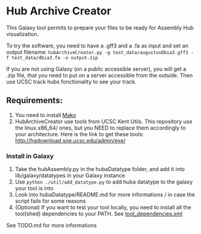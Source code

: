 # Hub Archive Creator
This Galaxy tool permits to prepare your files to be ready for Assembly Hub visualization.

To try the software, you need to have a .gff3 and a .fa as input and set an output filename:
```hubArchiveCreator.py -g test_data/augustusDbia3.gff3 -f test_data/dbia3.fa -o output.zip```

If you are not using Galaxy (on a public accessible server), you will get a .zip file, that you need to put on a server accessible from the outside. Then use UCSC track hubs fonctionality to see your track.

## Requirements:
1. You need to install [Mako](http://www.makotemplates.org/download.html)
2. HubArchiveCreator use tools from UCSC Kent Utils. This repository use the linux.x86_64/ ones, but you NEED to replace them accordingly to your architecture.
Here is the link to get these tools: http://hgdownload.soe.ucsc.edu/admin/exe/

### Install in Galaxy
1. Take the hubAssembly.py in the hubaDatatype folder, and add it into lib/galaxy/datatypes in your Galaxy instance
2. Use `python ./util/add_datatype.py` to add huba datatype to the galaxy your tool is into
3. Look into hubaDatatype/README.md for more informations / in case the script fails for some reasons
4. (Optional) If you want to test your tool locally, you need to install all the tool(shed) dependencies to your PATH.
See [tool_dependencies.xml](tool_dependencies.xml)

See TODO.md for more informations
